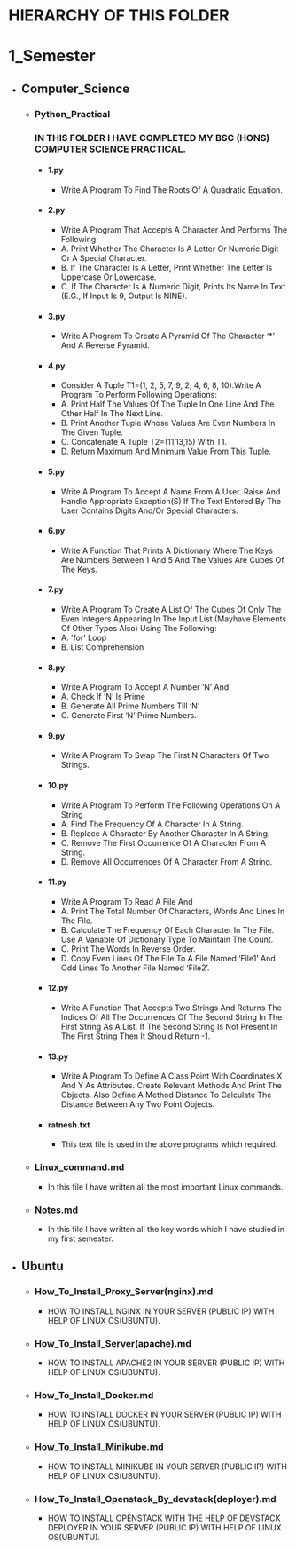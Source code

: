 # HIERARCHY OF THIS FOLDER
# 1_Semester
   - ## Computer_Science
       - ### Python_Practical
          <h3> IN THIS FOLDER I HAVE COMPLETED MY BSC (HONS) COMPUTER SCIENCE PRACTICAL. </h3>

           - #### 1.py
                - Write A Program To Find The Roots Of A Quadratic Equation.
           - #### 2.py
                - Write A Program That Accepts A Character And Performs The Following:
                - A. Print Whether The Character Is A Letter Or Numeric Digit Or A Special Character.
                - B. If The Character Is A Letter, Print Whether The Letter Is Uppercase Or Lowercase.
                - C. If The Character Is A Numeric Digit, Prints Its Name In Text (E.G., If Input Is 9, Output Is NINE).
           - #### 3.py
                - Write A Program To Create A Pyramid Of The Character ‘*’ And A Reverse Pyramid.
           - #### 4.py
                - Consider A Tuple T1=(1, 2, 5, 7, 9, 2, 4, 6, 8, 10).Write A Program To Perform Following Operations:
                - A. Print Half The Values Of The Tuple In One Line And The Other Half In The Next Line.
                - B. Print Another Tuple Whose Values Are Even Numbers In The Given Tuple.
                - C. Concatenate A Tuple T2=(11,13,15) With T1.
                - D. Return Maximum And Minimum Value From This Tuple.
           - #### 5.py
                - Write A Program To Accept A Name From A User. Raise And Handle Appropriate Exception(S) If The Text Entered By The User Contains Digits And/Or Special Characters.
           - #### 6.py
                - Write A Function That Prints A Dictionary Where The Keys Are Numbers Between 1 And 5 And The Values Are Cubes Of The Keys.
           - #### 7.py
                - Write A Program To Create A List Of The Cubes Of Only The Even Integers Appearing In The Input List (Mayhave Elements Of Other Types Also) Using The Following:
                - A. 'for' Loop
                - B. List Comprehension
           - #### 8.py
                - Write A Program To Accept A Number ‘N’ And
                - A. Check If ’N’ Is Prime
                - B. Generate All Prime Numbers Till ‘N’
                - C. Generate First ‘N’ Prime Numbers.
           - #### 9.py
                - Write A Program To Swap The First N Characters Of Two Strings.
           - #### 10.py
                - Write A Program To Perform The Following Operations On A String
                - A. Find The Frequency Of A Character In A String.
                - B. Replace A Character By Another Character In A String.
                - C. Remove The First Occurrence Of A Character From A String.
                - D. Remove All Occurrences Of A Character From A String.
           - #### 11.py
                - Write A Program To Read A File And
                - A. Print The Total Number Of Characters, Words And Lines In The File.
                - B. Calculate The Frequency Of Each Character In The File. Use A Variable Of Dictionary Type To Maintain The Count.
                - C. Print The Words In Reverse Order.
                - D. Copy Even Lines Of The File To A File Named ‘File1’ And Odd Lines To Another File Named ‘File2’.
           - #### 12.py
                - Write A Function That Accepts Two Strings And Returns The Indices Of All The Occurrences Of The Second String In The First String As A List. If The Second String Is Not Present In The First String Then It Should Return -1.
           - #### 13.py
                - Write A Program To Define A Class Point With Coordinates X And Y As Attributes. Create Relevant Methods And Print The Objects. Also Define A Method Distance To Calculate The Distance Between Any Two Point Objects.
           - #### ratnesh.txt
                - This text file is used in the above programs which required. 
       - ### Linux_command.md
           - In this file I have written all the most important Linux commands.
       - ### Notes.md
           - In this file I have written all the key words which I have studied in my first semester.
   - ## Ubuntu
       - ### How_To_Install_Proxy_Server(nginx).md
           - HOW TO INSTALL NGINX IN YOUR SERVER (PUBLIC IP) WITH HELP OF LINUX OS(UBUNTU).
       - ### How_To_Install_Server(apache).md
           - HOW TO INSTALL APACHE2 IN YOUR SERVER (PUBLIC IP) WITH HELP OF LINUX OS(UBUNTU).
       - ### How_To_Install_Docker.md
           - HOW TO INSTALL DOCKER IN YOUR SERVER (PUBLIC IP) WITH HELP OF LINUX OS(UBUNTU).
       - ### How_To_Install_Minikube.md
           - HOW TO INSTALL MINIKUBE IN YOUR SERVER (PUBLIC IP) WITH HELP OF LINUX OS(UBUNTU).
       - ### How_To_Install_Openstack_By_devstack(deployer).md
           - HOW TO INSTALL OPENSTACK WITH THE HELP OF DEVSTACK DEPLOYER IN YOUR SERVER (PUBLIC IP) WITH HELP OF LINUX OS(UBUNTU).
